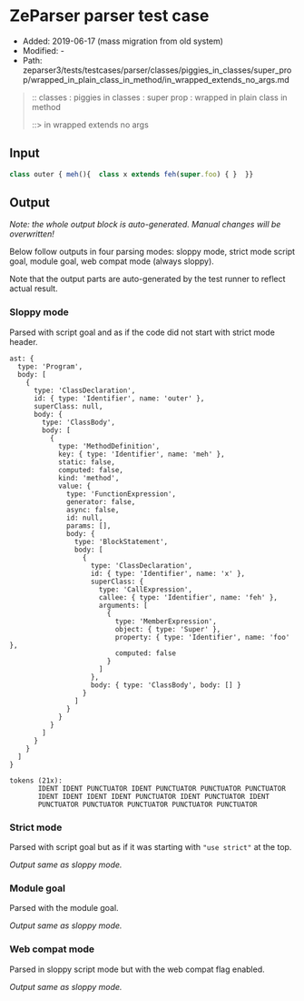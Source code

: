 # ZeParser parser test case

- Added: 2019-06-17 (mass migration from old system)
- Modified: -
- Path: zeparser3/tests/testcases/parser/classes/piggies_in_classes/super_prop/wrapped_in_plain_class_in_method/in_wrapped_extends_no_args.md

> :: classes : piggies in classes : super prop : wrapped in plain class in method
>
> ::> in wrapped extends no args

## Input

`````js
class outer { meh(){  class x extends feh(super.foo) { }  }}
`````

## Output

_Note: the whole output block is auto-generated. Manual changes will be overwritten!_

Below follow outputs in four parsing modes: sloppy mode, strict mode script goal, module goal, web compat mode (always sloppy).

Note that the output parts are auto-generated by the test runner to reflect actual result.

### Sloppy mode

Parsed with script goal and as if the code did not start with strict mode header.

`````
ast: {
  type: 'Program',
  body: [
    {
      type: 'ClassDeclaration',
      id: { type: 'Identifier', name: 'outer' },
      superClass: null,
      body: {
        type: 'ClassBody',
        body: [
          {
            type: 'MethodDefinition',
            key: { type: 'Identifier', name: 'meh' },
            static: false,
            computed: false,
            kind: 'method',
            value: {
              type: 'FunctionExpression',
              generator: false,
              async: false,
              id: null,
              params: [],
              body: {
                type: 'BlockStatement',
                body: [
                  {
                    type: 'ClassDeclaration',
                    id: { type: 'Identifier', name: 'x' },
                    superClass: {
                      type: 'CallExpression',
                      callee: { type: 'Identifier', name: 'feh' },
                      arguments: [
                        {
                          type: 'MemberExpression',
                          object: { type: 'Super' },
                          property: { type: 'Identifier', name: 'foo' },
                          computed: false
                        }
                      ]
                    },
                    body: { type: 'ClassBody', body: [] }
                  }
                ]
              }
            }
          }
        ]
      }
    }
  ]
}

tokens (21x):
       IDENT IDENT PUNCTUATOR IDENT PUNCTUATOR PUNCTUATOR PUNCTUATOR
       IDENT IDENT IDENT IDENT PUNCTUATOR IDENT PUNCTUATOR IDENT
       PUNCTUATOR PUNCTUATOR PUNCTUATOR PUNCTUATOR PUNCTUATOR
`````

### Strict mode

Parsed with script goal but as if it was starting with `"use strict"` at the top.

_Output same as sloppy mode._

### Module goal

Parsed with the module goal.

_Output same as sloppy mode._

### Web compat mode

Parsed in sloppy script mode but with the web compat flag enabled.

_Output same as sloppy mode._
